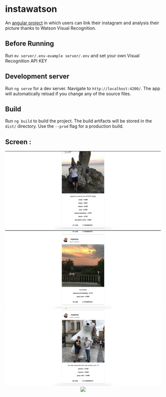 # instawatson

An [angular project](https://github.com/angular/angular) in which users can link their instagram and analysis their picture thanks to Watson Visual Recognition.

## Before Running

Run `mv server/.env-example server/.env` and set your own Visual Recognition API KEY

## Development server

Run `ng serve` for a dev server. Navigate to `http://localhost:4200/`. The app will automatically reload if you change any of the source files.

## Build

Run `ng build` to build the project. The build artifacts will be stored in the `dist/` directory. Use the `--prod` flag for a production build.

## Screen  :

<div align="center">
  <img src="https://github.com/maxgfr/instawatson/blob/master/.github/screen1.png"/>
  <img src="https://github.com/maxgfr/instawatson/blob/master/.github/screen2.png"/>
  <img src="https://github.com/maxgfr/instawatson/blob/master/.github/screen3.png"/>
  <img src="https://github.com/maxgfr/instawatson/blob/master/.github/screen4.png"/>
</div>
